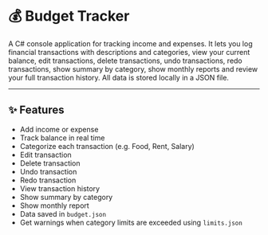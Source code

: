 # 💰 Budget Tracker 

A C# console application for tracking income and expenses. 
It lets you log financial transactions with descriptions and categories, view your current balance, edit transactions, delete transactions, undo transactions, redo transactions, show summary by category, show monthly reports and review your full transaction history. 
All data is stored locally in a JSON file.

---

## ✨ Features

- Add income or expense
- Track balance in real time
- Categorize each transaction (e.g. Food, Rent, Salary)
- Edit transaction
- Delete transaction
- Undo transaction
- Redo transaction
- View transaction history
- Show summary by category
- Show monthly report
- Data saved in `budget.json`
- Get warnings when category limits are exceeded using `limits.json`
